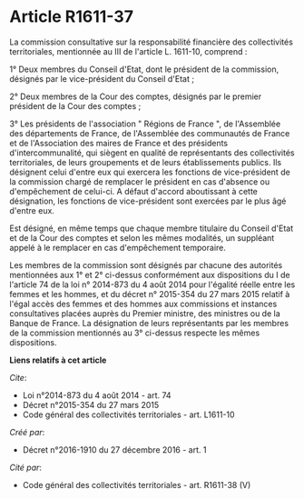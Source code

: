 # Article R1611-37

La commission consultative sur la responsabilité financière des collectivités territoriales, mentionnée au III de l'article
L. 1611-10, comprend :

1° Deux membres du Conseil d'Etat, dont le président de la commission, désignés par le vice-président du Conseil d'Etat ;

2° Deux membres de la Cour des comptes, désignés par le premier président de la Cour des comptes ;

3° Les présidents de l'association " Régions de France ", de l'Assemblée des départements de France, de l'Assemblée des
communautés de France et de l'Association des maires de France et des présidents d'intercommunalité, qui siègent en qualité
de représentants des collectivités territoriales, de leurs groupements et de leurs établissements publics. Ils désignent
celui d'entre eux qui exercera les fonctions de vice-président de la commission chargé de remplacer le président en cas
d'absence ou d'empêchement de celui-ci. A défaut d'accord aboutissant à cette désignation, les fonctions de vice-président
sont exercées par le plus âgé d'entre eux.

Est désigné, en même temps que chaque membre titulaire du Conseil d'Etat et de la Cour des comptes et selon les mêmes
modalités, un suppléant appelé à le remplacer en cas d'empêchement temporaire.

Les membres de la commission sont désignés par chacune des autorités mentionnées aux 1° et 2° ci-dessus conformément aux
dispositions du I de l'article 74 de la loi n° 2014-873 du 4 août 2014 pour l'égalité réelle entre les femmes et les hommes,
et du décret n° 2015-354 du 27 mars 2015 relatif à l'égal accès des femmes et des hommes aux commissions et instances
consultatives placées auprès du Premier ministre, des ministres ou de la Banque de France. La désignation de leurs
représentants par les membres de la commission mentionnés au 3° ci-dessus respecte les mêmes dispositions.

**Liens relatifs à cet article**

_Cite_:

  - Loi n°2014-873 du 4 août 2014 - art. 74
  - Décret n°2015-354 du 27 mars 2015
  - Code général des collectivités territoriales - art. L1611-10

_Créé par_:

  - Décret n°2016-1910 du 27 décembre 2016 - art. 1

_Cité par_:

  - Code général des collectivités territoriales - art. R1611-38 (V)
